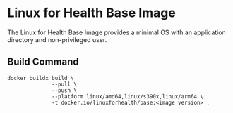 # Linux for Health Base Image

The Linux for Health Base Image provides a minimal OS with an application directory and non-privileged user.

## Build Command

```
docker buildx build \
              --pull \
              --push \
              --platform linux/amd64,linux/s390x,linux/arm64 \
              -t docker.io/linuxforhealth/base:<image version> .
```
